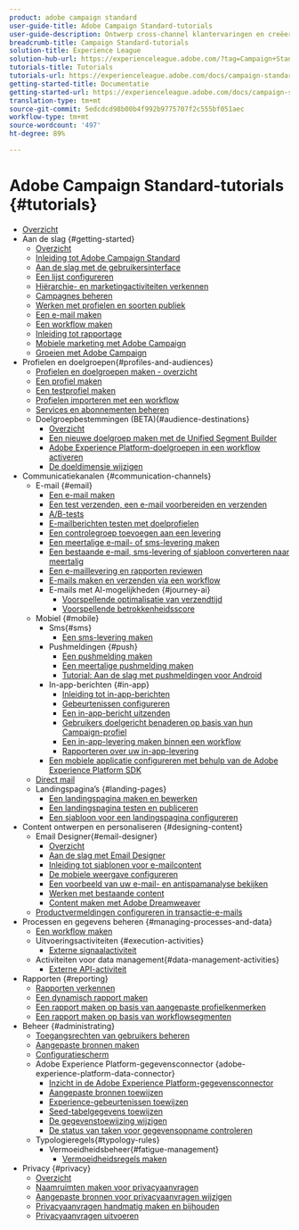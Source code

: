 ```yaml
---
product: adobe campaign standard
user-guide-title: Adobe Campaign Standard-tutorials
user-guide-description: Ontwerp cross-channel klantervaringen en creëer een omgeving voor visuele campagneorkestratie, realtime-interactiebeheer en uitvoering via meerdere kanalen.
breadcrumb-title: Campaign Standard-tutorials
solution-title: Experience League
solution-hub-url: https://experienceleague.adobe.com/?tag=Campaign+Standard#recommended/solutions/campaign
tutorials-title: Tutorials
tutorials-url: https://experienceleague.adobe.com/docs/campaign-standard-learn/tutorials/overview.html
getting-started-title: Documentatie
getting-started-url: https://experienceleague.adobe.com/docs/campaign-standard/using/campaign-standard-home.html
translation-type: tm+mt
source-git-commit: 5edcdcd98b00b4f992b9775707f2c555bf051aec
workflow-type: tm+mt
source-wordcount: '497'
ht-degree: 89%

---
```



# Adobe Campaign Standard-tutorials {#tutorials}

+ [Overzicht](/help/overview.md)
+ Aan de slag {#getting-started}
   + [Overzicht](/help/getting-started/getting-started-overview.md)
   + [Inleiding tot Adobe Campaign Standard](/help/getting-started/adobe-campaign-standard-introduction.md)
   + [Aan de slag met de gebruikersinterface](/help/getting-started/getting-started-with-the-ui.md)
   + [Een lijst configureren](/help/getting-started/configure-a-list.md)
   + [Hiërarchie- en marketingactiviteiten verkennen](/help/getting-started/explore-hierarchy-and-marketing-activities.md)
   + [Campagnes beheren](/help/getting-started/managing-campaigns.md)
   + [Werken met profielen en soorten publiek](/help/getting-started/understanding-profiles-and-audiences.md)
   + [Een e-mail maken](https://experienceleague.adobe.com/docs/campaign-standard-learn/tutorials/communication-channels/email/create-email-from-homepage.html)
   + [Een workflow maken](https://experienceleague.adobe.com/docs/campaign-standard-learn/tutorials/managing-processes-and-data/creating-a-workflow.html)
   + [Inleiding tot rapportage](/help/getting-started/reporting-with-adobe-campaign-introduction.md)
   + [Mobiele marketing met Adobe Campaign](/help/getting-started/mobile-marketing-with-adobe-campaign.md)
   + [Groeien met Adobe Campaign](/help/getting-started/growing-with-adobe-campaign.md)
+ Profielen en doelgroepen{#profiles-and-audiences}
   + [Profielen en doelgroepen maken - overzicht](/help/profiles-and-audiences/creating-profiles-and-audiences.md)
   + [Een profiel maken](/help/profiles-and-audiences/creating-a-profile.md)
   + [Een testprofiel maken](/help/profiles-and-audiences/test-profiles.md)
   + [Profielen importeren met een workflow](/help/managing-processes-and-data/importing-profiles.md)
   + [Services en abonnementen beheren](/help/managing-processes-and-data/services-and-subscriptions.md)
   + Doelgroepbestemmingen (BETA){#audience-destinations}
      + [Overzicht](/help/profiles-and-audiences/audience-destinations/audience-destinations-overview.md)
      + [Een nieuwe doelgroep maken met de Unified Segment Builder](/help/profiles-and-audiences/audience-destinations/creating-audiences-using-segment-builder.md)
      + [Adobe Experience Platform-doelgroepen in een workflow activeren](/help/profiles-and-audiences/audience-destinations/activating-aep-audiences.md)
      + [De doeldimensie wijzigen](/help/profiles-and-audiences/audience-destinations/changing-targeting-dimension.md)
+ Communicatiekanalen {#communication-channels}
   + E-mail {#email}
      + [Een e-mail maken](/help/communication-channels/email/create-email-from-homepage.md)
      + [Een test verzenden, een e-mail voorbereiden en verzenden](/help/communication-channels/email/sending-test-preparing-sending-email.md)
      + [A/B-tests](/help/communication-channels/email/a-b-testing.md)
      + [E-mailberichten testen met doelprofielen](/help/communication-channels/email/profile-substitution.md)
      + [Een controlegroep toevoegen aan een levering](/help/communication-channels/email/control-groups.md)
      + [Een meertalige e-mail- of sms-levering maken](/help/communication-channels/create-multilingual-deliveries.md)
      + [Een bestaande e-mail, sms-levering of sjabloon converteren naar meertalig](/help/communication-channels/covert-into-multilingual-deliveries.md)
      + [Een e-maillevering en rapporten reviewen](/help/communication-channels/email/reviewing-personalized-email-delivery-and-reports.md)
      + [E-mails maken en verzenden via een workflow](/help/communication-channels/email/create-and-send-emails-via-workflow.md)
      + E-mails met AI-mogelijkheden {#journey-ai}
         + [Voorspellende optimalisatie van verzendtijd](/help/communication-channels/email/ai-powered-emails/predictive-send-time-optimization.md)
         + [Voorspellende betrokkenheidsscore](/help/communication-channels/email/ai-powered-emails/predictive-engagement-scoring.md)
   + Mobiel {#mobile}
      + Sms{#sms}
         + [Een sms-levering maken](/help/communication-channels/mobile/sms/sms-delivery.md)
      + Pushmeldingen {#push}
         + [Een pushmelding maken](/help/communication-channels/mobile/push-notifications/creating-a-push-notification.md)
         + [Een meertalige pushmelding maken](/help/communication-channels/mobile/push-notifications/creating-multilingual-push-notifications.md)
         + [Tutorial: Aan de slag met pushmeldingen voor Android](https://experienceleague.adobe.com/docs/campaign-standard-learn/getting-started-with-push-notifications-android/introduction.html)
      + In-app-berichten {#in-app}
         + [Inleiding tot in-app-berichten](/help/communication-channels/mobile/in-app/in-app-message-overview.md)
         + [Gebeurtenissen configureren](/help/communication-channels/mobile/in-app/configure-events.md)
         + [Een in-app-bericht uitzenden](/help/communication-channels/mobile/in-app/broadcast-in-app-message.md)
         + [Gebruikers doelgericht benaderen op basis van hun Campaign-profiel](/help/communication-channels/mobile/in-app/target-users-based-on-campaign-profile.md)
         + [Een in-app-levering maken binnen een workflow](/help/communication-channels/mobile/in-app/in-app-activity.md)
         + [Rapporteren over uw in-app-levering](/help/communication-channels/mobile/in-app/in-app-reporting.md)
      + [Een mobiele applicatie configureren met behulp van de Adobe Experience Platform SDK](/help/communication-channels/mobile/configure-mobile-apps-using-aep-sdk.md)
   + [Direct mail](/help/communication-channels/direct-mail/directmail.md)
   + Landingspagina’s {#landing-pages}
      + [Een landingspagina maken en bewerken](/help/communication-channels/landing-pages/landing-page-create-and-edit.md)
      + [Een landingspagina testen en publiceren](/help/communication-channels/landing-pages/landing-page-test-and-publish.md)
      + [Een sjabloon voor een landingspagina configureren](/help/communication-channels/landing-pages/landing-page-configure-templates.md)
+ Content ontwerpen en personaliseren {#designing-content}
   + Email Designer{#email-designer}
      + [Overzicht](/help/designing-content/email-designer/email-designer-overview.md)
      + [Aan de slag met Email Designer](/help/designing-content/email-designer/getting-started-with-the-email-designer.md)
      + [Inleiding tot sjablonen voor e-mailcontent](/help/designing-content/email-designer/email-content-templates.md)
      + [De mobiele weergave configureren](/help/designing-content/email-designer/configure-the-mobile-view.md)
      + [Een voorbeeld van uw e-mail- en antispamanalyse bekijken](/help/designing-content/email-designer/preview-your-email.md)
      + [Werken met bestaande content](/help/designing-content/email-designer/working-with-existing-content.md)
      + [Content maken met Adobe Dreamweaver](/help/designing-content/email-designer/dreamweaver-integration.md)
   + [Productvermeldingen configureren in transactie-e-mails](/help/designing-content/product-listings-in-transactional-email.md)
+ Processen en gegevens beheren {#managing-processes-and-data}
   + [Een workflow maken](/help/managing-processes-and-data/creating-a-workflow.md)
   + Uitvoeringsactiviteiten {#execution-activities}
      + [Externe signaalactiviteit](/help/managing-processes-and-data/execution-activities/external-signal-activity.md)
   + Activiteiten voor data management{#data-management-activities}
      + [Externe API-activiteit](/help/managing-processes-and-data/data-management-activities/external-api-activity.md)
+ Rapporten {#reporting}
   + [Rapporten verkennen](/help/getting-started/exploring-reports.md)
   + [Een dynamisch rapport maken](/help/reporting/creating-a-dynamic-report.md)
   + [Een rapport maken op basis van aangepaste profielkenmerken](/help/reporting/custom-profile-attributes-dynamic-reports.md)
   + [Een rapport maken op basis van workflowsegmenten](/help/reporting/report-on-workflow-segments.md)
+ Beheer {#administrating}
   + [Toegangsrechten van gebruikers beheren](/help/administrating/managing-user-access-rights.md)
   + [Aangepaste bronnen maken](https://experienceleague.adobe.com/docs/campaign-standard-learn/creating-custom-resources/introduction.html)
   + [Configuratiescherm](https://experienceleague.adobe.com/docs/campaign-standard-learn/control-panel/control-panel-overview.html?lang=nl)
   + Adobe Experience Platform-gegevensconnector {adobe-experience-platform-data-connector}
      + [Inzicht in de Adobe Experience Platform-gegevensconnector](/help/administrating/adobe-experience-platform-data-connector/understanding-the-adobe-experience-platform-data-connector.md)
      + [Aangepaste bronnen toewijzen](/help/administrating/adobe-experience-platform-data-connector/mapping-custom-resources.md)
      + [Experience-gebeurtenissen toewijzen](/help/administrating/adobe-experience-platform-data-connector/mapping-experience-events.md)
      + [Seed-tabelgegevens toewijzen](/help/administrating/adobe-experience-platform-data-connector/mapping-seed-table-data.md)
      + [De gegevenstoewijzing wijzigen](/help/administrating/adobe-experience-platform-data-connector/modifying-data-mapping.md)
      + [De status van taken voor gegevensopname controleren](/help/administrating/adobe-experience-platform-data-connector/checking-status-of-data-ingestion-jobs.md)
   + Typologieregels{#typology-rules}
      + Vermoeidheidsbeheer{#fatigue-management}
         + [Vermoeidheidsregels maken](/help/administrating/typology-rules/fatigue-management/create-fatigue-rules.md)
+ Privacy {#privacy}
   + [Overzicht](/help/privacy/privacy-overview.md)
   + [Naamruimten maken voor privacyaanvragen](/help/privacy/namespaces-for-privacy-requests.md)
   + [Aangepaste bronnen voor privacyaanvragen wijzigen](/help/privacy/custom-resources-for-privacy-requests.md)
   + [Privacyaanvragen handmatig maken en bijhouden](/help/privacy/create-and-track-privacy-requests.md)
   + [Privacyaanvragen uitvoeren](/help/privacy/execute-privacy-requests.md)